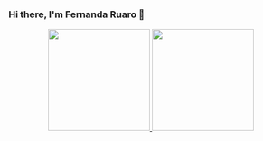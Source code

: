 ### Hi there, I'm Fernanda Ruaro 👋

<div align="center">
  <a href="https://github.com/Feruaro">
  <img height="180em" src="https://github-readme-stats.vercel.app/api?username=Feruaro&show_icons=true&theme=dracula&include_all_commits=true&count_private=true"/>
  <img height="180em" src="https://github-readme-stats.vercel.app/api/top-langs/?username=Feruaro&layout=compact&langs_count=7&theme=dracula"/>
</div>

